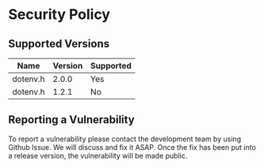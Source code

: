 # Security Policy

## Supported Versions

| Name                   | Version      | Supported          |
| ---------------------- | ------------ | ------------------ |
| dotenv.h               | 2.0.0        | Yes                |
| dotenv.h               | 1.2.1        | No                 |

## Reporting a Vulnerability

To report a vulnerability please contact the development team by using Github Issue. We will discuss and fix it ASAP. Once the fix has been put into a release version, the vulnerability will be made public.
